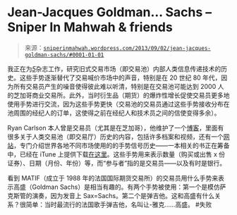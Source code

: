 <!--yml

category: 未分类

date: 2024-05-18 14:25:48

-->

# Jean-Jacques Goldman… Sachs – Sniper In Mahwah & friends

> 来源：[`sniperinmahwah.wordpress.com/2013/09/02/jean-jacques-goldman-sachs/#0001-01-01`](https://sniperinmahwah.wordpress.com/2013/09/02/jean-jacques-goldman-sachs/#0001-01-01)

我正在为[*5*](http://www.zones-sensibles.org/index.php?mod=auteurs&a=08)杂志工作，研究旧式交易市场（即交易池）内部人类信息传递技术的历史。这些手势逐渐替代了交易喊价市场中的声音，特别是在 20 世纪 80 年代，因为所有交易员产生的噪音使得彼此难以听清，特别是在交易池可能达到 2000 人的芝加哥商业交易所。此外，当时衍生品（期货）的爆炸性增长促使交易员更多地使用手势进行交流，因为这些手势更快（交易池的交易员通过这些手势接收分布在池周围的经纪人的订单，这使得之前在经纪人和技术员之间的信使变得多余）。

Ryan Carlson 本人曾是交易员（尤其是在芝加哥），他维护了一个[博客](http://www.tradingpitblog.com)，里面有很多关于人类交易池（即交易厅）历史的内容，包括许多档案和视频，还有一个[网站](http://tradingpithistory.com)，专门介绍世界各地不同市场使用的的手势信号历史——一本相关的书正在筹备中，已经在 iTune 上提供下载[在这里](https://itunes.apple.com/us/book/trading-pit-hand-signals/id639785084?mt=11)。这些手势用来表示数量（购买或出售 x 份证券）、日期（月份、年份）等，而“参与者”指的是交易员——以及有时是银行。

看到 MATIF（成立于 1988 年的法国国际期货交易所）的交易员用什么手势来表示高盛（Goldman Sachs）是相当有趣的。有两个手势被使用：第一个是模仿萨克斯管的演奏，因为发音上 Sax=Sachs。第二个是弹吉他。这和高盛有什么关系？很简单：当时最流行的法国歌手弹吉他，名叫让-雅克……高盛。 #失败

